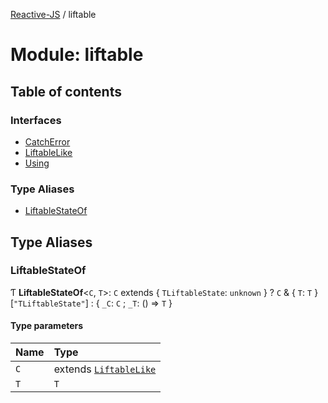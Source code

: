 [Reactive-JS](../README.md) / liftable

# Module: liftable

## Table of contents

### Interfaces

- [CatchError](../interfaces/liftable.CatchError.md)
- [LiftableLike](../interfaces/liftable.LiftableLike.md)
- [Using](../interfaces/liftable.Using.md)

### Type Aliases

- [LiftableStateOf](liftable.md#liftablestateof)

## Type Aliases

### LiftableStateOf

Ƭ **LiftableStateOf**<`C`, `T`\>: `C` extends { `TLiftableState`: `unknown`  } ? `C` & { `T`: `T`  }[``"TLiftableState"``] : { `_C`: `C` ; `_T`: () => `T`  }

#### Type parameters

| Name | Type |
| :------ | :------ |
| `C` | extends [`LiftableLike`](../interfaces/liftable.LiftableLike.md) |
| `T` | `T` |

